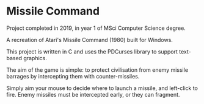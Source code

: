 # Missile Command
Project completed in 2019, in year 1 of MSci Computer Science degree.

A recreation of Atari's Missile Command (1980) built for Windows.

This project is written in C and uses the PDCurses library to support text-based graphics.

The aim of the game is simple: to protect civilisation from enemy missile barrages by intercepting them with counter-missiles.

Simply aim your mouse to decide where to launch a missile, and left-click to fire. Enemy missiles must be intercepted early, or they can fragment.
